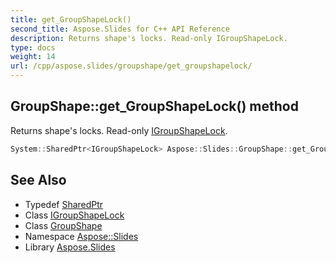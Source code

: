 ```yaml
---
title: get_GroupShapeLock()
second_title: Aspose.Slides for C++ API Reference
description: Returns shape's locks. Read-only IGroupShapeLock.
type: docs
weight: 14
url: /cpp/aspose.slides/groupshape/get_groupshapelock/
---
```

## GroupShape::get_GroupShapeLock() method


Returns shape's locks. Read-only [IGroupShapeLock](../../igroupshapelock/).

```cpp
System::SharedPtr<IGroupShapeLock> Aspose::Slides::GroupShape::get_GroupShapeLock() override
```

## See Also

* Typedef [SharedPtr](../../system/sharedptr/)
* Class [IGroupShapeLock](../igroupshapelock/)
* Class [GroupShape](./)
* Namespace [Aspose::Slides](../)
* Library [Aspose.Slides](../../)